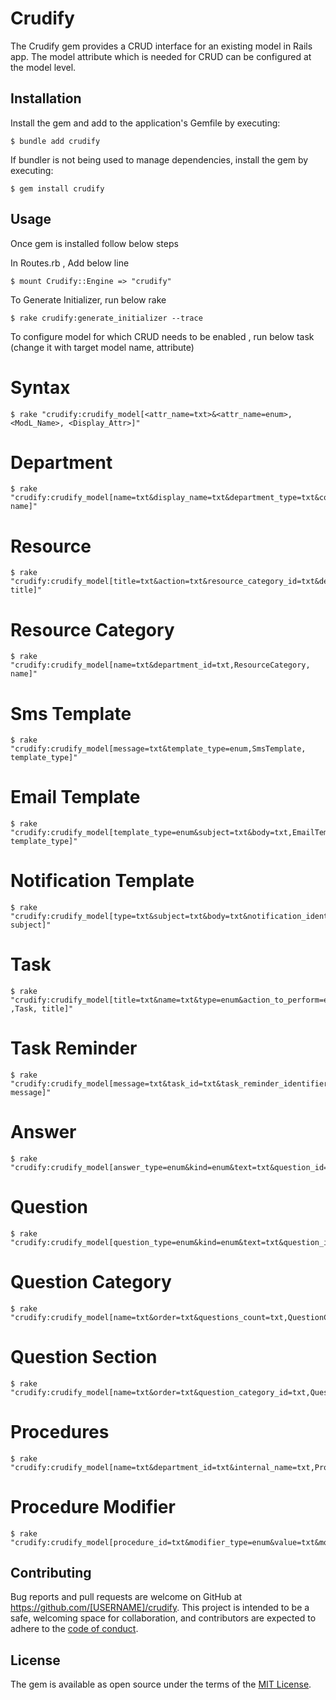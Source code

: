 # Crudify

The Crudify gem provides a CRUD interface for an existing model in Rails app. 
The model attribute which is needed for CRUD can be configured at the model level.

## Installation

Install the gem and add to the application's Gemfile by executing:

    $ bundle add crudify

If bundler is not being used to manage dependencies, install the gem by executing:

    $ gem install crudify

## Usage

Once gem is installed follow below steps

In Routes.rb , Add below line

    $ mount Crudify::Engine => "crudify"

To Generate Initializer, run below rake
  
    $ rake crudify:generate_initializer --trace

To configure model for which CRUD needs to be enabled , run below task (change it with target model name, attribute)

   # Syntax
    $ rake "crudify:crudify_model[<attr_name=txt>&<attr_name=enum>, <ModL_Name>, <Display_Attr>]"
   # Department
    $ rake "crudify:crudify_model[name=txt&display_name=txt&department_type=txt&contact_number=txt,Department, name]"
   # Resource
    $ rake "crudify:crudify_model[title=txt&action=txt&resource_category_id=txt&description=txt&display_value=txt,Resource, title]"
   # Resource Category
    $ rake "crudify:crudify_model[name=txt&department_id=txt,ResourceCategory, name]"
   # Sms Template
    $ rake "crudify:crudify_model[message=txt&template_type=enum,SmsTemplate, template_type]"
   # Email Template
    $ rake "crudify:crudify_model[template_type=enum&subject=txt&body=txt,EmailTemplate, template_type]"
   # Notification Template
    $ rake "crudify:crudify_model[type=txt&subject=txt&body=txt&notification_identifier=txt&link_entity_type=txt&link_entity_identifier=txt,NotificationTemplate, subject]"
   # Task
    $ rake "crudify:crudify_model[title=txt&name=txt&type=enum&action_to_perform=enum&task_type=enum&task_identifier=txt&link_data=txt  ,Task, title]"
   # Task Reminder
    $ rake "crudify:crudify_model[message=txt&task_id=txt&task_reminder_identifier=txt,TaskReminder, message]"
   # Answer
    $ rake "crudify:crudify_model[answer_type=enum&kind=enum&text=txt&question_id=txt&link_data=txt,Answer,answer_type]"
   # Question
    $ rake "crudify:crudify_model[question_type=enum&kind=enum&text=txt&question_identifier=txt&question_category_id=txt&question_section_id=txt&order=txt,Question,text]"
   # Question Category
    $ rake "crudify:crudify_model[name=txt&order=txt&questions_count=txt,QuestionCategory,name]"
   # Question Section
    $ rake "crudify:crudify_model[name=txt&order=txt&question_category_id=txt,QuestionSection,name]"
   # Procedures
    $ rake "crudify:crudify_model[name=txt&department_id=txt&internal_name=txt,Procedure,name]"
   # Procedure Modifier
    $ rake "crudify:crudify_model[procedure_id=txt&modifier_type=enum&value=txt&modifier_identifier=txt,ProcedureModifier,modifier_identifier]"

## Contributing

Bug reports and pull requests are welcome on GitHub at https://github.com/[USERNAME]/crudify. This project is intended to be a safe, welcoming space for collaboration, and contributors are expected to adhere to the [code of conduct](https://github.com/[USERNAME]/crudify/blob/master/CODE_OF_CONDUCT.md).

## License

The gem is available as open source under the terms of the [MIT License](https://opensource.org/licenses/MIT).